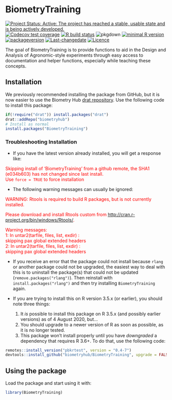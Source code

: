 
<!-- README.md is generated from README.Rmd. Please edit that file -->

# BiometryTraining

<!-- badges: start -->

[![Project Status: Active: The project has reached a stable, usable
state and is being actively
developed.](http://www.repostatus.org/badges/latest/active.svg)](http://www.repostatus.org/#active)
[![Codecov test
coverage](https://codecov.io/gh/biometryhub/BiometryTraining/branch/master/graph/badge.svg)](https://codecov.io/gh/biometryhub/BiometryTraining?branch=master)
[![R build
status](https://github.com/biometryhub/BiometryTraining/workflows/R-CMD-check/badge.svg)](https://github.com/biometryhub/BiometryTraining/actions)
![pkgdown](https://github.com/biometryhub/BiometryTraining/workflows/pkgdown/badge.svg)
[![minimal R
version](https://img.shields.io/badge/R%3E%3D-3.5.0-6666ff.svg)](https://cran.r-project.org/)
[![packageversion](https://img.shields.io/badge/Package%20version-0.5.3-orange.svg?style=flat-square)](/commits/master)
[![Last-changedate](https://img.shields.io/badge/last%20change-2020--11--06-yellowgreen.svg)](/commits/master)
[![Licence](https://img.shields.io/github/license/mashape/apistatus.svg)](http://choosealicense.com/licenses/mit/)
<!-- badges: end -->

The goal of BiometryTraining is to provide functions to aid in the
Design and Analysis of Agronomic-style experiments through easy access
to documentation and helper functions, especially while teaching these
concepts.

## Installation

We previously recommended installing the package from GitHub, but it is
now easier to use the Biometry Hub [drat
repository](https://biometryhub.github.io/drat/). Use the following code
to install this package:

``` r
if(!require("drat")) install.packages("drat") 
drat::addRepo("biometryhub")
# Install as normal
install.packages("BiometryTraining")
```

### Troubleshooting Installation

  - If you have the latest version already installed, you will get a
    response like:

<span style="color: red;">Skipping install of ‘BiometryTraining’ from a
github remote, the SHA1 (e034b603) has not changed since last
install.<br> Use `force = TRUE` to force installation</span>

  - The following warning messages can usually be ignored:

<span style="color: red;">WARNING: Rtools is required to build R
packages, but is not currently installed.</span>

<span style="color: red;">Please download and install Rtools custom from
<http://cran.r-project.org/bin/windows/Rtools/>.</span>

<span style="color: red;">Warning messages:<br> 1: In untar2(tarfile,
files, list, exdir) :<br> skipping pax global extended headers<br> 2: In
untar2(tarfile, files, list, exdir) :<br> skipping pax global extended
headers</span>

  - If you receive an error that the package could not install because
    `rlang` or another package could not be upgraded, the easiest way to
    deal with this is to uninstall the package(s) that could not be
    updated (`remove.packages("rlang")`). Then reinstall with
    `install.packages("rlang")` and then try installing
    `BiometryTraining` again.

  - If you are trying to install this on R version 3.5.x (or earlier),
    you should note three things:
    
    1.  It *is* possible to install this package on R 3.5.x (and
        possibly earlier versions) as of 4 August 2020, but…
    2.  You should upgrade to a newer version of R as soon as possible,
        as it is no longer tested.
    3.  This package won’t install properly until you have *downgraded*
        a dependency that requires R 3.6+. To do that, use the following
        code:

<!-- end list -->

``` r
remotes::install_version("pbkrtest", version = "0.4-7")
devtools::install_github("biometryhub/BiometryTraining", upgrade = FALSE)
```

## Using the package

Load the package and start using it with:

``` r
library(BiometryTraining)
```
